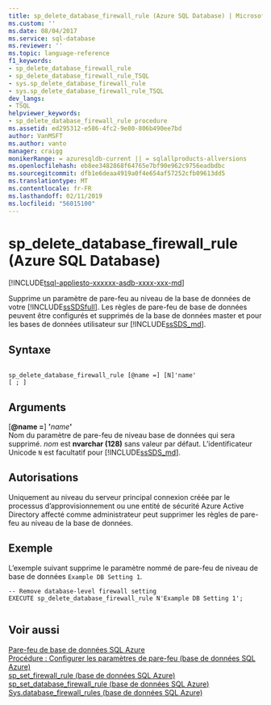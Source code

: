 ```yaml
---
title: sp_delete_database_firewall_rule (Azure SQL Database) | Microsoft Docs
ms.custom: ''
ms.date: 08/04/2017
ms.service: sql-database
ms.reviewer: ''
ms.topic: language-reference
f1_keywords:
- sp_delete_database_firewall_rule
- sp_delete_database_firewall_rule_TSQL
- sys.sp_delete_database_firewall_rule
- sys.sp_delete_database_firewall_rule_TSQL
dev_langs:
- TSQL
helpviewer_keywords:
- sp_delete_database_firewall_rule procedure
ms.assetid: ed295312-e586-4fc2-9e80-806b490ee7bd
author: VanMSFT
ms.author: vanto
manager: craigg
monikerRange: = azuresqldb-current || = sqlallproducts-allversions
ms.openlocfilehash: eb8ee3482868f64765e7bf90e962c9756eadbdbc
ms.sourcegitcommit: dfb1e6deaa4919a0f4e654af57252cfb09613dd5
ms.translationtype: MT
ms.contentlocale: fr-FR
ms.lasthandoff: 02/11/2019
ms.locfileid: "56015100"
---
```

# <a name="spdeletedatabasefirewallrule-azure-sql-database"></a>sp_delete_database_firewall_rule (Azure SQL Database)
[!INCLUDE[tsql-appliesto-xxxxxx-asdb-xxxx-xxx-md](../../includes/tsql-appliesto-xxxxxx-asdb-xxxx-xxx-md.md)]

  Supprime un paramètre de pare-feu au niveau de la base de données de votre [!INCLUDE[ssSDSfull](../../includes/sssdsfull-md.md)]. Les règles de pare-feu de base de données peuvent être configurés et supprimés de la base de données master et pour les bases de données utilisateur sur [!INCLUDE[ssSDS_md](../../includes/sssds-md.md)].   
  
 
## <a name="syntax"></a>Syntaxe  
  
```  
  
sp_delete_database_firewall_rule [@name =] [N]'name'
[ ; ]  
```  
  
## <a name="arguments"></a>Arguments  
 [**@name =**] **'**_name_**'**  
 Nom du paramètre de pare-feu de niveau base de données qui sera supprimé. *nom* est **nvarchar (128)** sans valeur par défaut. L’identificateur Unicode `N` est facultatif pour [!INCLUDE[ssSDS_md](../../includes/sssds-md.md)]. 
  
## <a name="permissions"></a>Autorisations  
 Uniquement au niveau du serveur principal connexion créée par le processus d’approvisionnement ou une entité de sécurité Azure Active Directory affecté comme administrateur peut supprimer les règles de pare-feu au niveau de la base de données.  
  
## <a name="example"></a>Exemple  
 L’exemple suivant supprime le paramètre nommé de pare-feu de niveau de base de données `Example DB Setting 1`.
  
```  
-- Remove database-level firewall setting  
EXECUTE sp_delete_database_firewall_rule N'Example DB Setting 1';  
  
```  
  
## <a name="see-also"></a>Voir aussi  
 [Pare-feu de base de données SQL Azure](https://azure.microsoft.com/documentation/articles/sql-database-firewall-configure/)   
 [Procédure : Configurer les paramètres de pare-feu (base de données SQL Azure)](https://azure.microsoft.com/documentation/articles/sql-database-configure-firewall-settings/)   
 [sp_set_firewall_rule &#40;base de données SQL Azure&#41;](../../relational-databases/system-stored-procedures/sp-set-firewall-rule-azure-sql-database.md)   
 [sp_set_database_firewall_rule &#40;base de données SQL Azure&#41;](../../relational-databases/system-stored-procedures/sp-set-database-firewall-rule-azure-sql-database.md)   
 [Sys.database_firewall_rules &#40;base de données SQL Azure&#41;](../../relational-databases/system-catalog-views/sys-database-firewall-rules-azure-sql-database.md)  
  
  


